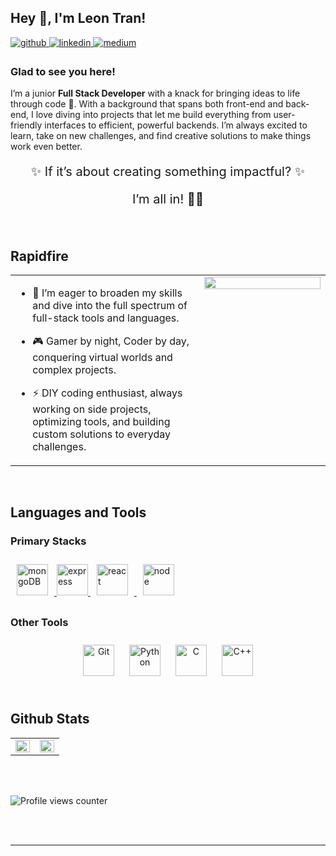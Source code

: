 ## Hey 👋, I'm Leon Tran!

<a href="https://github.com/leontran44" target="_blank">
<img src=https://img.shields.io/badge/github-%2324292e.svg?&style=for-the-badge&logo=github&logoColor=white alt=github style="margin-bottom: 5px;" />
</a>
<a href="https://linkedin.com/in/hoangqtran" target="_blank">
<img src=https://img.shields.io/badge/linkedin-%231E77B5.svg?&style=for-the-badge&logo=linkedin&logoColor=white alt=linkedin style="margin-bottom: 5px;" />
</a>
<a href="https://medium.com/leontran44" target="_blank">
<img src=https://img.shields.io/badge/medium-%23292929.svg?&style=for-the-badge&logo=medium&logoColor=white alt=medium style="margin-bottom: 5px;" />
</a>

### Glad to see you here!

I’m a junior **Full Stack Developer** with a knack for bringing ideas to life through code 🤪. With a background that spans both front-end and back-end, I love diving into projects that let me build everything from user-friendly interfaces to efficient, powerful backends. I’m always excited to learn, take on new challenges, and find creative solutions to make things work even better.

<p align="center" style="font-size:20px"> ✨ If it’s about creating something impactful? ✨</p>
<p align="center" style="font-size:20px">I’m all in! 👊🏻</p>

<br/>

## Rapidfire

<table><tr><td valign="top" width="60%">

-   🌱 I’m eager to broaden my skills and dive into the full spectrum of full-stack tools and languages.

-   🎮 Gamer by night, Coder by day, conquering virtual worlds and complex projects.

-   ⚡ DIY coding enthusiast, always working on side projects, optimizing tools, and building custom solutions to everyday challenges.

</td><td valign="top" width="40%">

<div align="center">
<img src="https://www.onlygfx.com/wp-content/uploads/2019/11/6-silly-cartoon-robot-vector-4.png" align="center" style="width: 100%" />
</div>

</td></tr></table>

<br/>

## Languages and Tools

### Primary Stacks

<a href="https://www.mongodb.com/" target="_blank"><img style="margin: 10px" src="https://cdn.jsdelivr.net/gh/devicons/devicon@latest/icons/mongodb/mongodb-original.svg"  alt="mongoDB" height="50"/> </a>
<a href="https://expressjs.com/" target="_blank"><img 
 style="margin-bottom: 10px" src="https://cdn.jsdelivr.net/gh/devicons/devicon@latest/icons/express/express-original.svg" alt="express" height="50"/>
</a>
<a href="https://react.dev/" target="_blank"><img 
 style="margin: 10px" src="https://cdn.jsdelivr.net/gh/devicons/devicon@latest/icons/react/react-original.svg" alt="react" height="50"/>
</a>
<a href="https://nodejs.org/en" target="_blank"><img 
 style="margin: 10px" src="https://cdn.jsdelivr.net/gh/devicons/devicon@latest/icons/nodejs/nodejs-original.svg" alt="node" height="50"/>
</a>

### Other Tools

<div align="center">  
<a href="https://github.com/" target="_blank"><img style="margin: 10px" src="https://profilinator.rishav.dev/skills-assets/git-scm-icon.svg" alt="Git" height="50" /></a>  
<a href="https://www.python.org/" target="_blank"><img style="margin: 10px" src="https://profilinator.rishav.dev/skills-assets/python-original.svg" alt="Python" height="50" /></a>  
<a href="https://www.cprogramming.com/" target="_blank"><img style="margin: 10px" src="https://profilinator.rishav.dev/skills-assets/c-original.svg" alt="C" height="50" /></a>  
<a href="https://www.cplusplus.com/" target="_blank"><img style="margin: 10px" src="https://profilinator.rishav.dev/skills-assets/cplusplus-original.svg" alt="C++" height="50" /></a>  
  
</div>

<br/>

## Github Stats

<table><tr><td valign="top" width="50%">

<img src="https://github-readme-stats.vercel.app/api?username=leontran44&show_icons=true&count_private=true&hide_border=true" align="left" style="width: 100%" />

</td><td valign="top" width="50%">

<img src="https://github-readme-stats.vercel.app/api/top-langs/?username=leontran44&hide_border=true&layout=compact" align="left" style="width: 100%" />

</td></tr></table>

<br/>

<br/>

![Profile views counter](https://komarev.com/ghpvc/?username=leontran44&&style=flat-square)

<br/>

<br />

---
